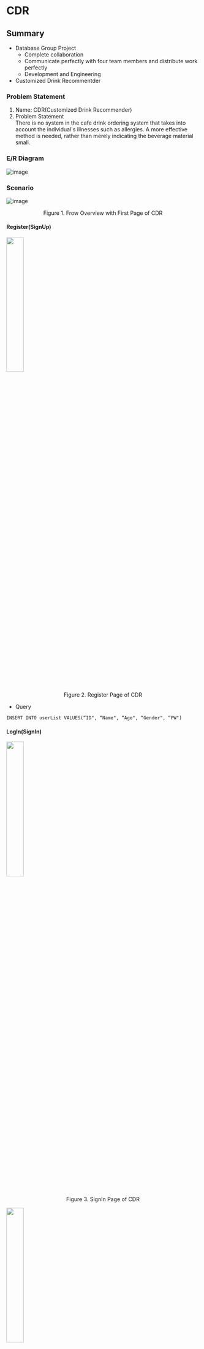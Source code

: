 # CDR

## Summary
- Database Group Project
  - Complete collaboration
  - Communicate perfectly with four team members and distribute work perfectly
  - Development and Engineering
- Customized Drink Recommentder

### Problem Statement
1. Name: CDR(Customized Drink Recommender)
2. Problem Statement    
There is no system in the cafe drink ordering system that takes into
account the individual's illnesses such as allergies. A more effective
method is needed, rather than merely indicating the beverage material
small.

### E/R Diagram
![image](https://user-images.githubusercontent.com/28642467/104868968-181e5f00-5988-11eb-86f8-bf6873213bbb.png)

### Scenario
![image](https://user-images.githubusercontent.com/28642467/104869022-413eef80-5988-11eb-8f5a-daefbf0fc893.png)

<p align="center">Figure 1. Frow Overview with First Page of CDR</p>

#### Register(SignUp)
<img src = "https://user-images.githubusercontent.com/28642467/104869206-c924f980-5988-11eb-92fd-73d7f5a72664.png" width="30%" height="30%">
<p align="center">Figure 2. Register Page of CDR</p>

- Query
```
INSERT INTO userList VALUES(“ID", “Name", “Age", “Gender", “PW")
```

#### LogIn(SignIn)
  <img src = "https://user-images.githubusercontent.com/28642467/104869385-40f32400-5989-11eb-8c16-64cebcc26837.png" width="30%" height="30%">
  <p align="center">Figure 3. SignIn Page of CDR</p>
  <img src = "https://user-images.githubusercontent.com/28642467/104869491-831c6580-5989-11eb-9346-e20a5f97861d.png" width="30%" height="30%">
  <p align="center">Figure 4. Incorrect ID & PW</p>
    <img src = "https://user-images.githubusercontent.com/28642467/104869563-b3fc9a80-5989-11eb-85d6-9002cb64a326.png" width="30%" height="30%">
  <p align="center">Figure 5. Correct ID & PW</p>
  
- Query
  ```
  SELECT user_id, user_name, age, gender FROMuserList WHERE user_id=“ID" AND passwd=“PW"
  ```
  
#### My Page
 <img src = "https://user-images.githubusercontent.com/28642467/104869719-08077f00-598a-11eb-8145-66efd1ea5e3c.png" width="80%" height="80%">
  <p align="center">Figure 6. User My Page of CDR</p>
  
- Query
  - My Info
  - Picked List
  ```
  SELECT b.drink_id, a.drink_name FROM drink a INNER JOIN pickedList b ON a.drink_id=b.drink_id INNER JOIN userList c ON c.user_id=b.user_id WHERE (c.user_name= ‘name’)
  ```
  - Ordered List
  - Add Disease
  ```
  INSERT INTO sufferList(user_id, disease_id) VALUES( ‘ID’, ‘diseaseID’)
  ```
  - Check Disease
  ```
  SELECT disease_id, disease_name FROM diseasetable WHERE disease_id IN (SELECT disease_id FROM sufferList WHERE user_id=‘ID’)
  ```
  - Delete Disease
  ```
  DELETE FROM sufferList WHERE disease_id=‘diseaseID’ AND user_id=‘ID’
  ```
  - Change Password
  ```
  UPDATE userList SET passwd='newPW' WHERE user_id='ID'
  ```
  
#### Choose Drink
 <img src = "https://user-images.githubusercontent.com/28642467/104869997-b8758300-598a-11eb-8f8a-bf175a9fedc9.png" width="30%" height="30%">
  <p align="center">Figure 7. Choose Drink Page of CDR</p>
  
- Query
  - Cafe
  ```
  SELECT * FROM drink INNER JOIN drinkandcafe ON drink.drink_id = drinkandcafe.drink_id WHERE drinkanSELECT * FROM drink INNER JOIN drinkandcafe ON drink.drink_id = drinkandcafe.drink_id WHERE drinkandcafe.cafe_id = 1; 
  ```
  - New
  ```
  SELECT drink_name, price, temparature FROM drink WHERE release_date LIKE ‘%18/5%’ OR release_date LIKE ‘%18/4%’ OR release_date LIKE ‘%18/3%’ ;
  ```
  - Drink Recommand
  ```
  Next Page – Selection of Search Condition
  ```
 <img src = "https://user-images.githubusercontent.com/28642467/104870287-74cf4900-598b-11eb-91ab-b8b4ba3ae62c.png" width="30%" height="30%">
  <p align="center">Figure 8. Choose Custome Drink Page of CDR</p>
  
- Query
```
SELECT * FROM drink 
JOIN recipe ON recipe.drink_id = drink.drink_i JOIN ingredientslist
ON recipe.ingredient_name = ingredientslist.ingredient_name 
JOIN orderedList ON orderedList.drink_id = drink.drink_id
JOIN userList ON orderedList.user_id = userList.user_id
WHERE season = 'Winter' AND drink.price >=1500 AND drink.price
<= 5000 AND userList.gender = 'F' AND userList.age >= 50 AND
userList.age < 60 AND recipe.ingredient_name = 'Espresso'
GROUP BY orderedList.drink_id ORDER BY count DESC
```
#### Choose Option
- Choose Options using disease filter or not
<img src = "https://user-images.githubusercontent.com/28642467/104870448-e4453880-598b-11eb-83d4-dd72a13895ac.png" width="80%" height="80%">
<p align="center">Figure 9. Choose Options Page of CDR</p>

<img src = "https://user-images.githubusercontent.com/28642467/104870786-ab599380-598c-11eb-9796-da5b797dceea.png" width="30%" height="30%">
<p align="center">Figure 10. Choose Options Case 1 Page of CDR</p>

- Case 1) User choose options by their own preference
  - If disease filter is OFF
  ```
  SELECT choose_id FROM chooseList WHERE option1=‘caramelSyrup’ AND option2=’javaChip’ AND option3=’whippingCream’;
  ```
  - Else if disease filter if ON
  ```
  SELECT option_name FROM optionCauseList WHERE disease_id=1;
  ```
  ```
  SELECT * FROM optionList WHERE option_name <> ‘shot’ AND option_name <> ‘cinnamonSyrup’;
  ```
  ```
  CREATE OR REPLACE VIEW myDisease AS SELECT disease_id FROM sufferList WHERE user_id=1;
  ```

- Case 2) user choose options among the recommend List
<img src = "https://user-images.githubusercontent.com/28642467/104871389-41da8480-598e-11eb-9b62-bcada65c9389.png" width="80%" height="80%">
<p align="center">Figure 11. Choose Options Case 2(If disease filter is OFF) Page of CDR</p>

  - If disease filter is OFF,
  ```
  SELECT choose_id from (SELECT * FROM orderedList ORDER BY count DESC)t WHERE drink_id=4 LIMIT 5;
  ```
 <img src = "https://user-images.githubusercontent.com/28642467/104871636-ec52a780-598e-11eb-8eb2-e7899461e64f.png" width="80%" height="80%">
<p align="center">Figure 12. Choose Options Case 2(If disease filter is ON) Page of CDR</p>

  - Else if disease filter in ON
  ```
  CREATE OR REPLACE VIEW descOrderedListView AS SELECT * FROM
  orderedList ORDER BY count DESC;
  ```
  ```
  CREATE OR REPLACE VIEW tempChooseListView AS SELECT choose_id,
  option1, option2, option3, FROM chooseList WHERE choose_id=1 OR choose_id=5;
  ```
  ```
  SELECT choose_id FROM tempChooseListView WHERE option1<>’shot’ AND
  option1<>’cinnamonSyrup' AND option2<>'shot' AND option2<>'cinnamonSyrup'
  AND option3<>'shot' AND option3<>'cinnamonSyrup
  ```
  
  #### Order Drink
  <img src = "https://user-images.githubusercontent.com/28642467/104871675-0f7d5700-598f-11eb-88f5-a0890af4934d.png" width="40%" height="40%">
<p align="center">Figure 13. Choose Options Case 2(If disease filter is ON) Page of CDR</p>

- Query
```
CREATE OR REPLACE VIEW myDisease AS SELECT disease_id FROM sufferList WHERE user_id=‘ID’
```
```
SELECT SUM(IF("null" IN (option1), 0, 1))+SUM(IF("null" IN (option2), 0, 1))+SUM(IF("null" IN (option3), 0, 1)) AS SUM FROM chooseList WHERE choose_id=‘ChooseID’;
```
```
UPDATE orderedList SET count=‘count+1’ WHERE user_id=‘ID’ AND drink_id=‘DrinkID’ AND choose_id=‘ChooseID’;
```
